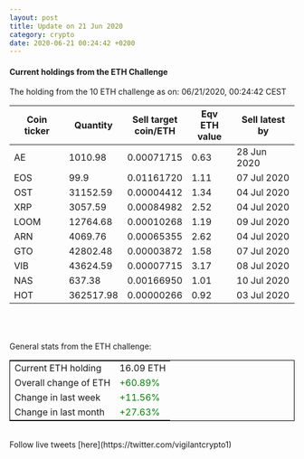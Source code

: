 ```yaml
---
layout: post
title: Update on 21 Jun 2020
category: crypto
date: 2020-06-21 00:24:42 +0200
---
```

<!-- Global site tag (gtag.js) - Google Analytics -->
<script async src="https://www.googletagmanager.com/gtag/js?id=UA-103831149-5"></script>
<script>
  window.dataLayer = window.dataLayer || [];
  function gtag(){dataLayer.push(arguments);}
  gtag('js', new Date());

  gtag('config', 'UA-103831149-5');
</script>


#### Current holdings from the ETH Challenge

The holding from the 10 ETH challenge as on: 06/21/2020, 00:24:42 CEST

|Coin ticker|Quantity|Sell target<br>coin/ETH|Eqv ETH<br>value|Sell latest by|
|-----------|--------|-----------|-----------|--------------|
AE|1010.98|  0.00071715|0.63|28 Jun 2020|
EOS|99.9|  0.01161720|1.11|07 Jul 2020|
OST|31152.59|  0.00004412|1.34|04 Jul 2020|
XRP|3057.59|  0.00084982|2.52|04 Jul 2020|
LOOM|12764.68|  0.00010268|1.19|09 Jul 2020|
ARN|4069.76|  0.00065355|2.62|04 Jul 2020|
GTO|42802.48|  0.00003872|1.58|07 Jul 2020|
VIB|43624.59|  0.00007715|3.17|08 Jul 2020|
NAS|637.38|  0.00166950|1.01|10 Jul 2020|
HOT|362517.98|  0.00000266|0.92|03 Jul 2020|

<br>
<br>
<br>
General stats from the ETH challenge:

<table style="border:1px solid black;margin-left:auto;margin-right:auto;">
	<tbody>
	<tr>
		<td>Current ETH holding</td>
		<td>     16.09 ETH</td>
	</tr>
	<tr>
		<td>Overall change of ETH</td>
		<td><font color="green">+60.89%</font></td>
	</tr>
	<tr>
		<td>Change in last week</td>
		<td><font color="green">+11.56%</font></td>
	</tr>
	<tr>
		<td>Change in last month</td>
		<td><font color="green">+27.63%</font></td>
	</tr>
	</tbody>
</table>

<br>
Follow live tweets [here](https://twitter.com/vigilantcrypto1)
<br>
<br>